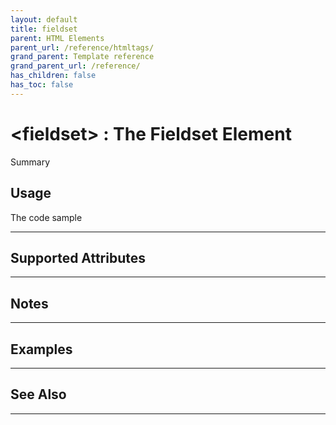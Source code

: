 ```yaml
---
layout: default
title: fieldset
parent: HTML Elements
parent_url: /reference/htmltags/
grand_parent: Template reference
grand_parent_url: /reference/
has_children: false
has_toc: false
---
```


# &lt;fieldset&gt; : The Fieldset Element

Summary

## Usage

 The code sample

---

## Supported Attributes


---

## Notes


---

## Examples


---


## See Also


---

